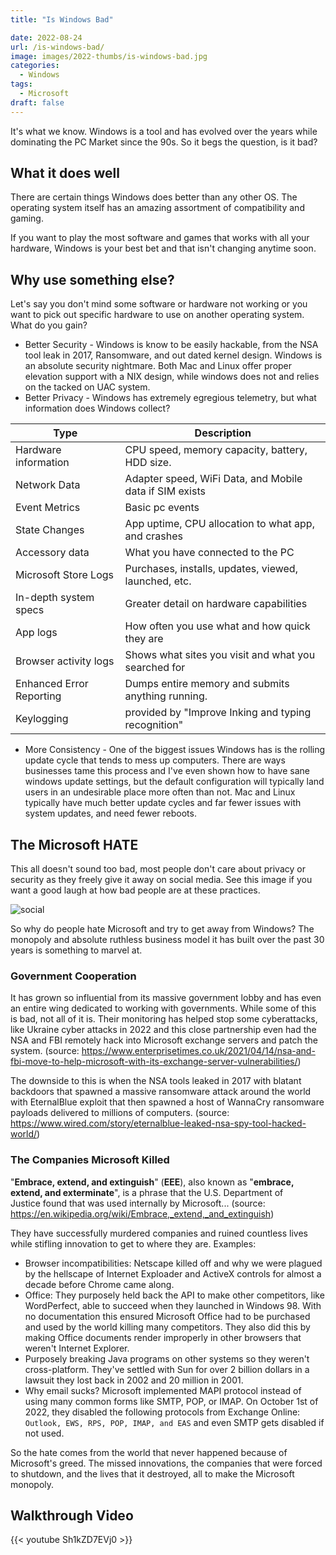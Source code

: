 ```yaml
---
title: "Is Windows Bad"

date: 2022-08-24
url: /is-windows-bad/
image: images/2022-thumbs/is-windows-bad.jpg
categories:
  - Windows
tags:
  - Microsoft
draft: false
---
```

It's what we know. Windows is a tool and has evolved over the years while dominating the PC Market since the 90s. So it begs the question, is it bad?
<!--more-->

## What it does well
There are certain things Windows does better than any other OS. The operating system itself has an amazing assortment of compatibility and gaming. 

If you want to play the most software and games that works with all your hardware, Windows is your best bet and that isn't changing anytime soon. 

## Why use something else?
Let's say you don't mind some software or hardware not working or you want to pick out specific hardware to use on another operating system. What do you gain?

- Better Security - Windows is know to be easily hackable, from the NSA tool leak in 2017, Ransomware, and out dated kernel design. Windows is an absolute security nightmare. Both Mac and Linux offer proper elevation support with a NIX design, while windows does not and relies on the tacked on UAC system. 
- Better Privacy - Windows has extremely egregious telemetry, but what information does Windows collect?

| Type | Description |
| ----------- | ----------- |
| Hardware information | CPU speed, memory capacity, battery, HDD size. |
| Network Data | Adapter speed, WiFi Data, and Mobile data if SIM exists |
| Event Metrics | Basic pc events |
| State Changes | App uptime, CPU allocation to what app, and crashes |
| Accessory data | What you have connected to the PC |
| Microsoft Store Logs | Purchases, installs, updates, viewed, launched, etc. |
| In-depth system specs | Greater detail on hardware capabilities |
| App logs | How often you use what and how quick they are |
| Browser activity logs | Shows what sites you visit and what you searched for |
| Enhanced Error Reporting | Dumps entire memory and submits anything running. |
| Keylogging | provided by "Improve Inking and typing recognition" |

- More Consistency - One of the biggest issues Windows has is the rolling update cycle that tends to mess up computers. There are ways businesses tame this process and I've even shown how to have sane windows update settings, but the default configuration will typically land users in an undesirable place more often than not. Mac and Linux typically have much better update cycles and far fewer issues with system updates, and need fewer reboots. 

## The Microsoft HATE
This all doesn't sound too bad, most people don't care about privacy or security as they freely give it away on social media. See this image if you want a good laugh at how bad people are at these practices.

![social](/images/2022/social-eng.jpg)

So why do people hate Microsoft and try to get away from Windows? The monopoly and absolute ruthless business model it has built over the past 30 years is something to marvel at. 

### Government Cooperation
It has grown so influential from its massive government lobby and has even an entire wing dedicated to working with governments. While some of this is bad, not all of it is. Their monitoring has helped stop some cyberattacks, like Ukraine cyber attacks in 2022 and this close partnership even had the NSA and FBI remotely hack into Microsoft exchange servers and patch the system. (source: <https://www.enterprisetimes.co.uk/2021/04/14/nsa-and-fbi-move-to-help-microsoft-with-its-exchange-server-vulnerabilities/>) 

The downside to this is when the NSA tools leaked in 2017 with blatant backdoors that spawned a massive ransomware attack around the world with EternalBlue exploit that then spawned a host of WannaCry ransomware payloads delivered to millions of computers. (source: <https://www.wired.com/story/eternalblue-leaked-nsa-spy-tool-hacked-world/>)

### The Companies Microsoft Killed
"**Embrace, extend, and extinguish**" (**EEE**), also known as "**embrace, extend, and exterminate**", is a phrase that the U.S. Department of Justice found that was used internally by Microsoft... (source: <https://en.wikipedia.org/wiki/Embrace,_extend,_and_extinguish>)

They have successfully murdered companies and ruined countless lives while stifling innovation to get to where they are. Examples:

 - Browser incompatibilities: Netscape killed off and why we were plagued by the hellscape of Internet Exploader and ActiveX controls for almost a decade before Chrome came along. 
 - Office: They purposely held back the API to make other competitors, like WordPerfect, able to succeed when they launched in Windows 98. With no documentation this ensured Microsoft Office had to be purchased and used by the world killing many competitors. They also did this by making Office documents render improperly in other browsers that weren't Internet Explorer. 
 - Purposely breaking Java programs on other systems so they weren't cross-platform. They've settled with Sun for over 2 billion dollars in a lawsuit they lost back in 2002 and 20 million in 2001.  
 - Why email sucks? Microsoft implemented MAPI protocol instead of using many common forms like SMTP, POP, or IMAP. On October 1st of 2022, they disabled the following protocols from Exchange Online: `Outlook, EWS, RPS, POP, IMAP, and EAS` and even SMTP gets disabled if not used. 

So the hate comes from the world that never happened because of Microsoft's greed. The missed innovations, the companies that were forced to shutdown, and the lives that it destroyed, all to make the Microsoft monopoly. 

## Walkthrough Video

{{< youtube Sh1kZD7EVj0 >}}
